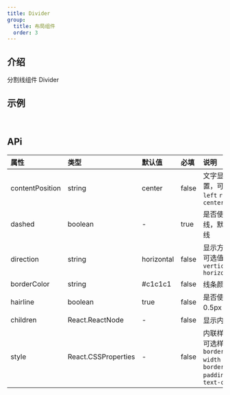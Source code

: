 ```yaml
---
title: Divider
group:
  title: 布局组件
  order: 3
---
```


## 介绍

分割线组件 Divider
​

## 示例

<!-- 可以通过code加载示例代码，dumi会帮我们做解析 -->

<code src="./demo/base.tsx"></code>

​

## APi

<!-- 会生成api表格 -->

| 属性            | 类型                | 默认值     | 必填  | 说明                                                                 |
| :-------------- | :------------------ | :--------- | :---- | :------------------------------------------------------------------- |
| contentPosition | string              | center     | false | 文字显示位置，可选值`left` `right` `center`                          |
| dashed          | boolean             | -          | true  | 是否使用虚线，默认实线                                               |
| direction       | string              | horizontal | false | 显示方向，可选值`vertical` `horizontal`                              |
| borderColor     | string              | #c1c1c1    | false | 线条颜色                                                             |
| hairline        | boolean             | true       | false | 是否使用 0.5px 线                                                    |
| children        | React.ReactNode     | -          | false | 显示内容                                                             |
| style           | React.CSSProperties | -          | false | 内联样式，可选样式`--border-width` `--border-padding` `--text-color` |
